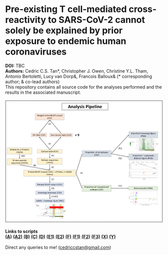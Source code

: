 # Pre-existing T cell-mediated cross-reactivity to SARS-CoV-2 cannot solely be explained by prior exposure to endemic human coronaviruses
**DOI:** TBC \
**Authors:** Cedric C.S. Tan*, Christopher J. Owen, Christine Y.L. Tham, Antonio Bertoletti, Lucy van Dorp&, Francois Balloux& (* corresponding author; & co-lead authors) \
This repository contains all source code for the analyses performed and the results in the associated manuscript. \
\
![alt text](results/analysis_pipeline_resize.jpg "Analysis Pipeline") \
\
**Links to scripts** \
[**(A)**](utils/parse_csv_epitopes_to_fasta.R) 
[**(A2)**](utils/make_fasta_out_of_proteins.R) 
[**(B)**](blast_epitopes.sh) 
[**(C)**](parse_merge_blastout.R) 
[**(D)**](blastout_to_heatmap.R) 
[**(E1)**](raxml_tree_heatmap.R) 
[**(E2)**](raxml_tree_heatmap_deconvoluted_epitopes.R) 
[**(F)**](plot_deconvoluted_hcov_heatmap.R) 
[**(F1)**](deconvoluted_proportion_of_unexplained_hits.R) 
[**(F2)**](cophenetic_prop_correlation.R) 
[**(F3)**](deconvoluted_proportion_of_unexplained_hits.R) 
[**(X)**](https://tinyurl.com/y6eee5ap) 
[**(Y)**](utils/merge_web_blast.R) \
\
Direct any queries to me! (cedriccstan@gmail.com)
